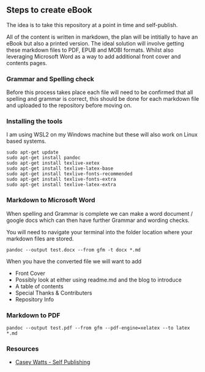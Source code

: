 ## Steps to create eBook 
The idea is to take this repository at a point in time and self-publish. 

All of the content is written in markdown, the plan will be intitially to have an eBook but also a printed version. The ideal solution will involve getting these markdown files to PDF, EPUB and MOBI formats. Whilst also leveraging Microsoft Word as a way to add additional front cover and contents pages. 

### Grammar and Spelling check 
Before this process takes place each file will need to be confirmed that all spelling and grammar is correct, this should be done for each markdown file and uploaded to the repository before moving on. 

### Installing the tools 
I am using WSL2 on my Windows machine but these will also work on Linux based systems. 

```
sudo apt-get update 
sudo apt-get install pandoc
sudo apt-get install texlive-xetex
sudo apt-get install texlive-latex-base
sudo apt-get install texlive-fonts-recommended
sudo apt-get install texlive-fonts-extra
sudo apt-get install texlive-latex-extra
```

### Markdown to Microsoft Word 
When spelling and Grammar is complete we can make a word document / google docs which can then have further Grammar and wording checks. 

You will need to navigate your terminal into the folder location where your markdown files are stored. 

`pandoc --output test.docx --from gfm -t docx *.md`

When you have the converted file we will want to add 
- Front Cover 
- Possibly look at either using readme.md and the blog to introduce 
- A table of contents
- Special Thanks & Contributers 
- Repository Info 

### Markdown to PDF 
`pandoc --output test.pdf --from gfm --pdf-engine=xelatex --to latex *.md` 

### Resources 
- [Casey Watts - Self Publishing](https://gist.github.com/caseywatts/3d8150fe04e0d8462cfc4d51b9856d39#:~:text=Markdown%20to%20eBook,the%20kindlegen%20command%20line%20command.)